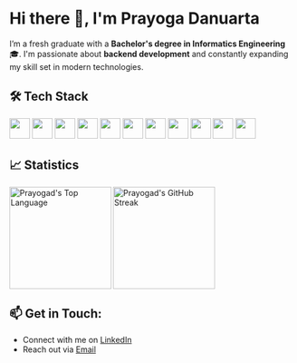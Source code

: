 # Hi there 👋, I'm Prayoga Danuarta

I’m a fresh graduate with a **Bachelor's degree in Informatics Engineering** 🎓. I'm passionate about **backend development** and constantly expanding my skill set in modern technologies. 

## 🛠️ Tech Stack
<a href="https://developer.mozilla.org/en-US/docs/Web/HTML" target="_blank"><img height=36 src="https://cdn.jsdelivr.net/gh/devicons/devicon@latest/icons/html5/html5-original.svg" /></a>
<a href="https://developer.mozilla.org/en-US/docs/Web/CSS" target="_blank"><img height=36 src="https://cdn.jsdelivr.net/gh/devicons/devicon@latest/icons/css3/css3-original.svg" /></a>
<a href="https://developer.mozilla.org/en-US/docs/Web/JavaScript" target="_blank"><img height=36 src="https://cdn.jsdelivr.net/gh/devicons/devicon@latest/icons/javascript/javascript-original.svg" /></a>
<a href="https://www.typescriptlang.org/" target="_blank"><img height=36 src="https://cdn.jsdelivr.net/gh/devicons/devicon@latest/icons/typescript/typescript-original.svg" /></a>
<a href="https://nodejs.org/en/" target="_blank"><img height=36 src="https://cdn.jsdelivr.net/gh/devicons/devicon@latest/icons/nodejs/nodejs-original.svg" /></a>
<a href="https://expressjs.com/" target="_blank"><img height=36 src="https://api.iconify.design/skill-icons/expressjs-light.svg"></a>
<a href="https://nestjs.com/" target="_blank"><img height=36 src="https://cdn.jsdelivr.net/gh/devicons/devicon@latest/icons/nestjs/nestjs-original.svg" /></a>
<a href="https://go.dev/" target="_blank"><img height="36" src="https://cdn.jsdelivr.net/gh/devicons/devicon/icons/go/go-original-wordmark.svg"/></a>
<a href="https://www.postgresql.org/" target="_blank"><img height=36 src="https://cdn.jsdelivr.net/gh/devicons/devicon@latest/icons/postgresql/postgresql-original.svg" /></a>
<a href="https://www.mysql.com/" target="_blank"><img height=36 src="https://cdn.jsdelivr.net/gh/devicons/devicon@latest/icons/mysql/mysql-original.svg" /></a>
<a href="https://www.prisma.io/" target="_blank"><img height=36 src="https://cdn.jsdelivr.net/gh/devicons/devicon@latest/icons/prisma/prisma-original.svg" /></a>

## 📈 Statistics
<div align="left">
  <a href="https://github.com/prayogad">
    <img height="180em" align="left" src="https://github-readme-stats.vercel.app/api/top-langs?username=prayogad&show_icons=true&theme=dark&locale=en&layout=compact" alt="Prayogad's Top Language" />
    <img height="180em" src="https://github-readme-streak-stats.herokuapp.com?user=prayogad&theme=dark&currStreakNum=fe8dab" alt="Prayogad's GitHub Streak" />
  </a>
</div>

## 📫 Get in Touch:
- Connect with me on [LinkedIn](https://www.linkedin.com/in/prayogadanuarta/)
- Reach out via [Email](mailto:prayogadanuarta@gmail.com)

<!--
**voxxyg/voxxyg** is a ✨ _special_ ✨ repository because its `README.md` (this file) appears on your GitHub profile.

Here are some ideas to get you started:

- 🔭 I’m currently working on ...
- 🌱 I’m currently learning ...
- 👯 I’m looking to collaborate on ...
- 🤔 I’m looking for help with ...
- 💬 Ask me about ...
- 📫 How to reach me: ...
- 😄 Pronouns: ...
- ⚡ Fun fact: ...
-->
